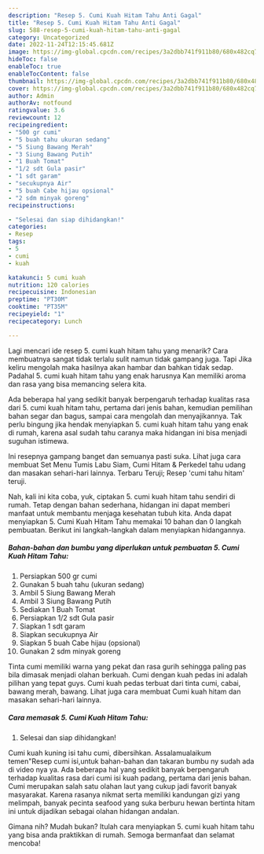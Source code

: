 ```yaml
---
description: "Resep 5. Cumi Kuah Hitam Tahu Anti Gagal"
title: "Resep 5. Cumi Kuah Hitam Tahu Anti Gagal"
slug: 588-resep-5-cumi-kuah-hitam-tahu-anti-gagal
category: Uncategorized
date: 2022-11-24T12:15:45.681Z
image: https://img-global.cpcdn.com/recipes/3a2dbb741f911b80/680x482cq70/5-cumi-kuah-hitam-tahu-foto-resep-utama.jpg
hideToc: false
enableToc: true
enableTocContent: false
thumbnail: https://img-global.cpcdn.com/recipes/3a2dbb741f911b80/680x482cq70/5-cumi-kuah-hitam-tahu-foto-resep-utama.jpg
cover: https://img-global.cpcdn.com/recipes/3a2dbb741f911b80/680x482cq70/5-cumi-kuah-hitam-tahu-foto-resep-utama.jpg
author: Admin
authorAv: notfound
ratingvalue: 3.6
reviewcount: 12
recipeingredient:
- "500 gr cumi"
- "5 buah tahu ukuran sedang"
- "5 Siung Bawang Merah"
- "3 Siung Bawang Putih"
- "1 Buah Tomat"
- "1/2 sdt Gula pasir"
- "1 sdt garam"
- "secukupnya Air"
- "5 buah Cabe hijau opsional"
- "2 sdm minyak goreng"
recipeinstructions:

- "Selesai dan siap dihidangkan!"
categories:
- Resep
tags:
- 5
- cumi
- kuah

katakunci: 5 cumi kuah 
nutrition: 120 calories
recipecuisine: Indonesian
preptime: "PT30M"
cooktime: "PT35M"
recipeyield: "1"
recipecategory: Lunch

---
```



Lagi mencari ide resep 5. cumi kuah hitam tahu yang menarik? Cara membuatnya sangat tidak terlalu sulit namun tidak gampang juga. Tapi Jika keliru mengolah maka hasilnya akan hambar dan bahkan tidak sedap. Padahal 5. cumi kuah hitam tahu yang enak harusnya Kan memiliki aroma dan rasa yang bisa memancing selera kita.


Ada beberapa hal yang sedikit banyak berpengaruh terhadap kualitas rasa dari 5. cumi kuah hitam tahu, pertama dari jenis bahan, kemudian pemilihan bahan segar dan bagus, sampai cara mengolah dan menyajikannya. Tak perlu bingung jika hendak menyiapkan 5. cumi kuah hitam tahu yang enak di rumah, karena asal sudah tahu caranya maka hidangan ini bisa menjadi suguhan istimewa.

Ini resepnya gampang banget dan semuanya pasti suka. Lihat juga cara membuat Set Menu Tumis Labu Siam, Cumi Hitam &amp; Perkedel tahu udang dan masakan sehari-hari lainnya. Terbaru Teruji; Resep &#39;cumi tahu hitam&#39; teruji.


Nah, kali ini kita coba, yuk, ciptakan 5. cumi kuah hitam tahu sendiri di rumah. Tetap dengan bahan sederhana, hidangan ini dapat memberi manfaat untuk membantu menjaga kesehatan tubuh kita. Anda dapat menyiapkan 5. Cumi Kuah Hitam Tahu memakai 10 bahan dan 0 langkah pembuatan. Berikut ini langkah-langkah dalam menyiapkan hidangannya.

<!--inarticleads1-->

##### Bahan-bahan dan bumbu yang diperlukan untuk pembuatan 5. Cumi Kuah Hitam Tahu:

1. Persiapkan 500 gr cumi
1. Gunakan 5 buah tahu (ukuran sedang)
1. Ambil 5 Siung Bawang Merah
1. Ambil 3 Siung Bawang Putih
1. Sediakan 1 Buah Tomat
1. Persiapkan 1/2 sdt Gula pasir
1. Siapkan 1 sdt garam
1. Siapkan secukupnya Air
1. Siapkan 5 buah Cabe hijau (opsional)
1. Gunakan 2 sdm minyak goreng


Tinta cumi memiliki warna yang pekat dan rasa gurih sehingga paling pas bila dimasak menjadi olahan berkuah. Cumi dengan kuah pedas ini adalah pilihan yang tepat guys. Cumi kuah pedas terbuat dari tinta cumi, cabai, bawang merah, bawang. Lihat juga cara membuat Cumi kuah hitam dan masakan sehari-hari lainnya. 

<!--inarticleads2-->

##### Cara memasak 5. Cumi Kuah Hitam Tahu:


1. Selesai dan siap dihidangkan!

Cumi kuah kuning isi tahu cumi, dibersihkan. Assalamualaikum temen&#34;Resep cumi isi,untuk bahan-bahan dan takaran bumbu ny sudah ada di video nya ya. Ada beberapa hal yang sedikit banyak berpengaruh terhadap kualitas rasa dari cumi isi kuah padang, pertama dari jenis bahan. Cumi merupakan salah satu olahan laut yang cukup jadi favorit banyak masyarakat. Karena rasanya nikmat serta memiliki kandungan gizi yang melimpah, banyak pecinta seafood yang suka berburu hewan bertinta hitam ini untuk dijadikan sebagai olahan hidangan andalan. 

Gimana nih? Mudah bukan? Itulah cara menyiapkan 5. cumi kuah hitam tahu yang bisa anda praktikkan di rumah. Semoga bermanfaat dan selamat mencoba!
